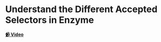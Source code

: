 # Understand the Different Accepted Selectors in Enzyme

**[📹 Video](https://egghead.io/lessons/react-understand-the-different-accepted-selectors-in-enzyme)**
